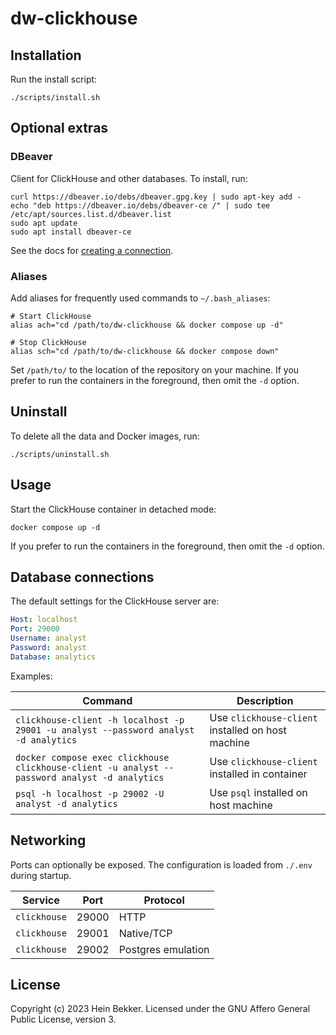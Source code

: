 # dw-clickhouse

## Installation

Run the install script:

```shell
./scripts/install.sh
```

## Optional extras

### DBeaver

Client for ClickHouse and other databases. To install, run:

```shell
curl https://dbeaver.io/debs/dbeaver.gpg.key | sudo apt-key add -
echo "deb https://dbeaver.io/debs/dbeaver-ce /" | sudo tee /etc/apt/sources.list.d/dbeaver.list
sudo apt update
sudo apt install dbeaver-ce
```

See the docs for [creating a connection](https://github.com/dbeaver/dbeaver/wiki/Create-Connection).

### Aliases

Add aliases for frequently used commands to `~/.bash_aliases`:

```shell
# Start ClickHouse
alias ach="cd /path/to/dw-clickhouse && docker compose up -d"

# Stop ClickHouse
alias sch="cd /path/to/dw-clickhouse && docker compose down"
```

Set `/path/to/` to the location of the repository on your machine. If you prefer to run the containers in the foreground, then omit the `-d` option.

## Uninstall

To delete all the data and Docker images, run:

```shell
./scripts/uninstall.sh
```

## Usage

Start the ClickHouse container in detached mode:

```shell
docker compose up -d
```

If you prefer to run the containers in the foreground, then omit the `-d` option.

## Database connections

The default settings for the ClickHouse server are:

```yaml
Host: localhost
Port: 29000
Username: analyst
Password: analyst
Database: analytics
```

Examples:

| Command                                                                                       | Description                                       |
|-----------------------------------------------------------------------------------------------|---------------------------------------------------|
| `clickhouse-client -h localhost -p 29001 -u analyst --password analyst -d analytics`          | Use `clickhouse-client` installed on host machine |
| `docker compose exec clickhouse clickhouse-client -u analyst --password analyst -d analytics` | Use `clickhouse-client` installed in container    |
| `psql -h localhost -p 29002 -U analyst -d analytics`                                          | Use `psql` installed on host machine              |

## Networking

Ports can optionally be exposed. The configuration is loaded from `./.env` during startup.

| Service            | Port  | Protocol              |
|--------------------|-------|-----------------------|
| `clickhouse`       | 29000 | HTTP                  |
| `clickhouse`       | 29001 | Native/TCP            |
| `clickhouse`       | 29002 | Postgres emulation    |

## License

Copyright (c) 2023 Hein Bekker. Licensed under the GNU Affero General Public License, version 3.
